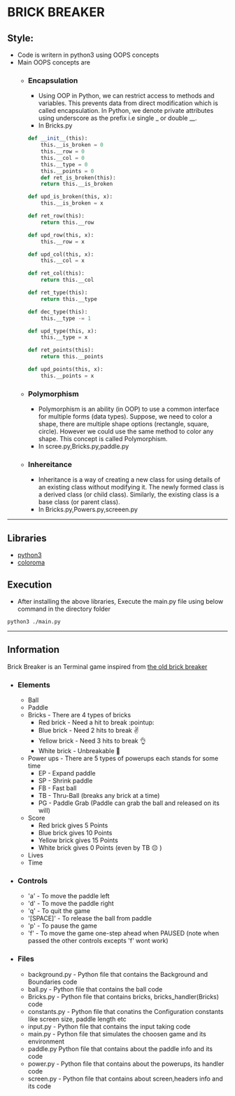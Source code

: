 # BRICK BREAKER

## Style:
+ Code is writern in python3 using OOPS concepts
+ Main OOPS concepts are
  - ###  Encapsulation
    - Using OOP in Python, we can restrict access to methods and variables. This prevents data from direct modification which is called encapsulation. In Python, we denote private attributes using underscore as the prefix i.e single _ or double __.
    - In Bricks.py
    ```python
    def __init__(this):
        this.__is_broken = 0
        this.__row = 0
        this.__col = 0
        this.__type = 0
        this.__points = 0
        def ret_is_broken(this):
        return this.__is_broken

    def upd_is_broken(this, x):
        this.__is_broken = x

    def ret_row(this):
        return this.__row

    def upd_row(this, x):
        this.__row = x

    def upd_col(this, x):
        this.__col = x

    def ret_col(this):
        return this.__col

    def ret_type(this):
        return this.__type

    def dec_type(this):
        this.__type -= 1

    def upd_type(this, x):
        this.__type = x

    def ret_points(this):
        return this.__points

    def upd_points(this, x):
        this.__points = x
    ```
  - ### Polymorphism
    - Polymorphism is an ability (in OOP) to use a common interface for multiple forms (data types).
Suppose, we need to color a shape, there are multiple shape options (rectangle, square, circle). However we could use the same method to color any shape. This concept is called Polymorphism.
    - In scree.py,Bricks.py,paddle.py
  - ### Inhereitance
    - Inheritance is a way of creating a new class for using details of an existing class without modifying it. The newly formed class is a derived class (or child class). Similarly, the existing class is a base class (or parent class).
    - In Bricks.py,Powers.py,screeen.py
___
## Libraries
+ [python3](https://www.python.org/downloads/)
+ [coloroma](https://pypi.org/project/colorama/)
## Execution
+ After installing the above libraries, Execute the main.py file using below command in the directory folder
```
python3 ./main.py
```
___
## Information
Brick Breaker is an Terminal game inspired from [the old brick breaker](https://www.youtube.com/watch?v=BXEk0IHzHOM)
+ ### Elements
  - Ball
  - Paddle
  - Bricks - There are 4 types of bricks
    - Red brick - Need a hit to break :pointup:
    - Blue brick - Need 2 hits to break :v:
    - Yellow brick - Need 3 hits to break :ok_hand:
    - White brick - Unbreakable :muscle:
  - Power ups - There are 5 types of powerups each stands for some time
    -  EP - Expand paddle
    -  SP - Shrink paddle
    -  FB - Fast ball
    -  TB - Thru-Ball (breaks any brick at a time)
    -  PG - Paddle Grab (Paddle can grab the ball and released on its will)
  - Score
    - Red brick gives 5 Points
    - Blue brick gives 10 Points
    - Yellow brick gives 15 Points
    - White brick gives 0 Points (even by TB :pensive: )
  - Lives
  - Time
+ ### Controls
  - 'a' - To move the paddle left
  - 'd' - To move the paddle right
  - 'q' - To quit the game
  - '[SPACE]' - To release the ball from paddle
  - 'p' - To pause the game
  - 'f' - To move the game one-step ahead when PAUSED (note when passed the other controls excepts 'f' wont work)

+ ### Files
  - background.py - Python file that contains the Background and Boundaries code
  - ball.py - Python file that contains the ball code
  - Bricks.py - Python file that contains bricks, bricks_handler(Bricks) code
  - constants.py - Python file that conatins the Configuration constants like screen size, paddle length etc
  - input.py - Python file that contains the input taking code
  - main.py - Python file that simulates the choosen game and its environment
  - paddle.py Python file that contains about the paddle info and its code
  - power.py - Python file that contains about the powerups, its handler code
  - screen.py - Python file that contains about screen,headers info and its code


    
